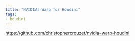 ```yaml
---
title: "NVIDIAs Warp for Houdini"
tags:
- houdini
---
```


https://github.com/christophercrouzet/nvidia-warp-houdini
